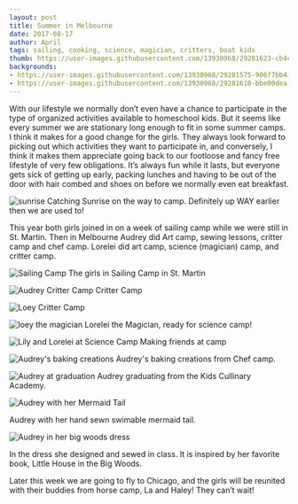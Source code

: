```yaml
---
layout: post
title: Summer in Melbourne
date: 2017-08-17
author: April
tags: sailing, cooking, science, magician, critters, boat kids 
thumb: https://user-images.githubusercontent.com/13930968/29281623-cb4ccb6a-80ed-11e7-9280-bea04f939166.JPG
backgrounds:
- https://user-images.githubusercontent.com/13930968/29281575-906f7bb4-80ed-11e7-80bd-a7b1d1023009.jpg
- https://user-images.githubusercontent.com/13930968/29281610-bbe00dea-80ed-11e7-96c2-cef2439a526c.jpg
---
```


With our lifestyle we normally don’t even have a chance to participate in the type of organized activities available to homeschool kids. But it seems like every summer we are stationary long enough to fit in some summer camps. I think it makes for a good change for the girls. They always look forward to picking out which activities they want to participate in, and conversely, I think it makes them appreciate going back to our footloose and fancy free lifestyle of very few obligations. It’s always fun while it lasts, but everyone gets sick of getting up early, packing lunches and having to be out of the door with hair combed and shoes on before we normally even eat breakfast. 

![sunrise](https://user-images.githubusercontent.com/13930968/29300975-1bee9928-8147-11e7-8e8c-2f84ac707bd3.JPG)
Catching Sunrise on the way to camp. Definitely up WAY earlier then we are used to! 


This year both girls joined in on a week of sailing camp while we were still in St. Martin. Then in Melbourne Audrey did Art camp, sewing lessons, critter camp and chef camp. Lorelei did art camp, science (magician) camp, and critter camp. 

![Sailing Camp](https://user-images.githubusercontent.com/13930968/29281623-cb4ccb6a-80ed-11e7-9280-bea04f939166.JPG)
The girls in Sailing Camp in St. Martin

![Audrey Critter Camp](https://user-images.githubusercontent.com/13930968/29281524-59a676aa-80ed-11e7-9849-fdc3364ae4d5.JPG)
Critter Camp

![Loey Critter Camp](https://user-images.githubusercontent.com/13930968/29281528-5d91e0ba-80ed-11e7-802f-c9207fa97732.JPG)

![loey the magician](https://user-images.githubusercontent.com/13930968/29301080-c8517afa-8147-11e7-9f38-4671eb32b045.JPG)
Lorelei the Magician, ready for science camp! 

![Lily and Lorelei at Science Camp](https://user-images.githubusercontent.com/13930968/29281575-906f7bb4-80ed-11e7-80bd-a7b1d1023009.jpg)
Making friends at camp

![Audrey's baking creations](https://user-images.githubusercontent.com/13930968/29281586-a011ffc4-80ed-11e7-9b0a-142c4ae12d34.jpg)
Audrey's baking creations from Chef camp. 

![Audrey at graduation](https://user-images.githubusercontent.com/13930968/29281604-afcd08b4-80ed-11e7-8e96-0f13ab2e030d.jpg)
Audrey graduating from the Kids Cullinary Academy. 

![Audrey with her Mermaid Tail](https://user-images.githubusercontent.com/13930968/29281610-bbe00dea-80ed-11e7-96c2-cef2439a526c.jpg)

Audrey with her hand sewn swimable mermaid tail. 

![Audrey in her big woods dress](https://user-images.githubusercontent.com/13930968/29300986-24d34bec-8147-11e7-8cdd-5f62f8d80150.jpg)

In the dress she designed and sewed in class. It is inspired by her favorite book, Little House in the Big Woods. 

Later this week we are going to fly to Chicago, and the girls will be reunited with their buddies from horse camp, La and Haley! They can’t wait! 
